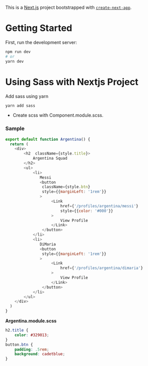 This is a [Next.js](https://nextjs.org/) project bootstrapped with [`create-next-app`](https://github.com/vercel/next.js/tree/canary/packages/create-next-app).

# Getting Started

First, run the development server:

```bash
npm run dev
# or
yarn dev
```

# Using Sass with Nextjs Project

Add sass using yarn

```bash
yarn add sass
```

- Create scss with Component.module.scss.

### Sample

```js
export default function Argentina() {
  return (
    <div>
        <h2  className={style.title}>
            Argentina Squad
        </h2>
        <ul>
            <li>
               Messi
               <button
                className={style.btn}
                style={{marginLeft: '1rem'}}
               >
                    <Link 
                        href={'/profiles/argentina/messi'}
                        style={{color: '#000'}}
                    >
                        View Profile
                    </Link>
                </button>
            </li>
            <li>
               DiMaria
               <button
                style={{marginLeft: '1rem'}}
               >
                    <Link
                        href={'/profiles/argentina/dimaria'}
                    >
                        View Profile
                    </Link>
                </button>
            </li>
        </ul>
    </div>
  )
}
```


**Argentina.module.scss**

```scss
h2.title {
    color: #329013;
}
button.btn {
    padding: .5rem;
    background: cadetblue;
}
```
